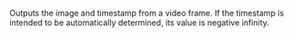 Outputs the image and timestamp from a video frame.  If the timestamp is intended to be automatically determined, its value is negative infinity.

